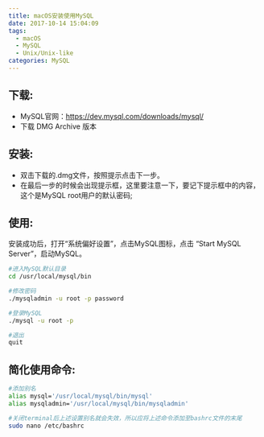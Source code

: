 ```yaml
---
title: macOS安装使用MySQL
date: 2017-10-14 15:04:09
tags:
  - macOS
  - MySQL
  - Unix/Unix-like
categories: MySQL
---
```


## 下载:
* MySQL官网：https://dev.mysql.com/downloads/mysql/
* 下载 DMG Archive 版本

<!-- more -->

## 安装:
* 双击下载的.dmg文件，按照提示点击下一步。
* 在最后一步的时候会出现提示框，这里要注意一下，要记下提示框中的内容，这个是MySQL root用户的默认密码;

## 使用:
安装成功后，打开“系统偏好设置”，点击MySQL图标，点击 “Start MySQL Server”，启动MySQL。

```bash
#进入MySQL默认目录
cd /usr/local/mysql/bin

#修改密码
./mysqladmin -u root -p password

#登录MySQL
./mysql -u root -p

#退出
quit

```

## 简化使用命令:

```bash
#添加别名
alias mysql='/usr/local/mysql/bin/mysql'
alias mysqladmin='/usr/local/mysql/bin/mysqladmin'

#关闭terminal后上述设置别名就会失效，所以应将上述命令添加至bashrc文件的末尾
sudo nano /etc/bashrc
```


